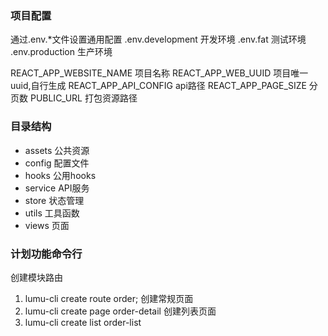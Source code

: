 ### 项目配置
通过.env.*文件设置通用配置
.env.development 开发环境
.env.fat 测试环境
.env.production 生产环境

REACT_APP_WEBSITE_NAME 项目名称
REACT_APP_WEB_UUID 项目唯一uuid,自行生成
REACT_APP_API_CONFIG api路径
REACT_APP_PAGE_SIZE 分页数
PUBLIC_URL 打包资源路径

### 目录结构
- assets 公共资源
- config 配置文件
- hooks 公用hooks
- service API服务
- store 状态管理
- utils 工具函数
- views 页面

### 计划功能命令行
创建模块路由
1. lumu-cli create route order;
创建常规页面
2. lumu-cli create page order-detail
创建列表页面
3. lumu-cli create list order-list